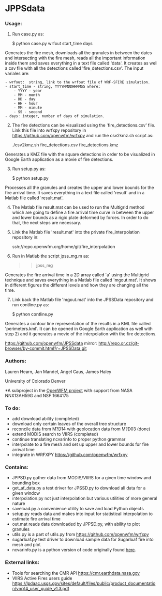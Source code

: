 # JPPSdata
### Usage:
1) Run case.py as:

	$ python case.py wrfout start_time days

Generates the fire mesh, downloads all the granules in between the dates and intersecting with the fire mesh, reads all the important information inside them and saves everything in a text file called 'data'. It creates as well a csv file with all the detections called 'fire_detections.csv'. The input variales are:

	- wrfout:  string, link to the wrfout file of WRF-SFIRE simulation.	
	- start_time - string, YYYYMMDDHHMMSS where:
		- YYYY - year
		- MM - month
		- DD - day
		- HH - hour
		- MM - minute
		- SS - second
	- days: integer, number of days of simulation.

2) The fire detections can be visualized using the 'fire_detections.csv' file. Link this file into wrfxpy repository in https://github.com/openwfm/wrfxpy and run the csv2kmz.sh script as:

	./csv2kmz.sh fire_detections.csv fire_detections.kmz

Generates a KMZ file with the square detections in order to be visualized in Google Earth application as a movie of fire detections.

3) Run setup.py as:

	$ python setup.py

Processes all the granules and creates the upper and lower bounds for the fire arrival time. It saves everything in a text file called 'result' and in a Matlab file called 'result.mat'.

4) The Matlab file result.mat can be used to run the Multigrid method which are going to define a fire arrival time curve in between the upper and lower bounds as a rigid plate deformed by forces. In order to do that, the next steps are necessary.

5) Link the Matlab file 'result.mat' into the private fire_interpolation repository in:

	ssh://repo.openwfm.org/home/git/fire_interpolation

6) Run in Matlab the script jpss_mg.m as:

	>> jpss_mg

Generates the fire arrival time in a 2D array called 'a' using the Multigrid technique and saves everything in a Matlab file called 'mgout.mat'. It shows in different figures the different levels and how they are changing all the time.

7) Link back the Matlab file 'mgout.mat' into the JPSSData repository and run contline.py as:

	$ python contline.py

Generates a contour line representation of the results in a KML file called 'perimeters.kml'. It can be opened in Google Earth application as well with step 2) and it generates a movie of the interpolation with the fire detections.

https://github.com/openwfm/JPSSdata
mirror: http://repo.or.cz/git-browser/by-commit.html?r=JPSSData.git

### Authors:
Lauren Hearn,
Jan Mandel,
Angel Caus,
James Haley

University of Colorado Denver

*A subproject in the [OpenWFM project](https://github.com/openwfm) with support from NASA NNX13AH59G and NSF 1664175
### To do:
- add download ability (completed)
- download only certain leaves of the overall tree structure
- reconcile data from M?D14 with geolocation data from M?D03 (done)
- extend MODIS search to VIIRS (completed)
- continue translating ncvarinfo to proper python grammar
- interpolate to a fire mesh and set up upper and lower bounds for fire arrival time
- integrate in WRFXPY  https://github.com/openwfm/wrfxpy

### Contains:
- JPPSD.py gather data from MODIS/VIIRS for a given time window and bounding box 
- get_af_data.py a test driver for JPSSD.py to download all data for a given window
- interpolation.py not just interpolation but various utilities of more general nature
- saveload.py a convenience utility to save and load Python objects
- setup.py reads data and makes into input for statistical interpolation to estimate fire arrival time
- out.mat reads data downloaded by JPPSD.py, with ability to plot granules
- utils.py is a part of utils.py from https://github.com/openwfm/wrfxpy
- sugarloaf.py test driver to download sample data for Sugarloaf fire into mesh and plot
- ncvarinfo.py is a python version of code originally found [here](https://github.com/openwfm/wrf-fire/blob/master/other/Matlab/netcdf/private/ncvarinfo.m). 

### External links:
- Tools for searching the CMR API https://cmr.earthdata.nasa.gov
- VIIRS Active Fires users guide https://lpdaac.usgs.gov/sites/default/files/public/product_documentation/vnp14_user_guide_v1.3.pdf
